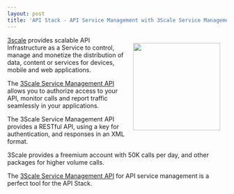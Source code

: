 ```yaml
---
layout: post
title: 'API Stack - API Service Management with 3Scale Service Management API'
---
```

<p><a href="http://www.3scale.net/"><img style="padding: 15px;" src="http://kinlane-productions.s3.amazonaws.com/api-service-providers/3scale-logo.jpg" alt="" width="200" align="right" /></a></p>
<p><a title="3Scale" href="http://www.3scale.net/">3scale</a> provides scalable API Infrastructure as a Service to control, manage and monetize the distribution of data, content or services for devices, mobile and web applications.</p>
<p>The <a title="3Scale Service Management API" href="http://www.3scale.net/support/service-management-api">3Scale Service Management API</a> allows you to authorize access to your API, monitor calls and report traffic seamlessly in your applications.</p>
<p>The 3Scale Service Management API provides a RESTful API, using a key for authentication, and responses in an XML format.</p>
<p>3Scale provides a freemium account with 50K calls per day, and other packages for higher volume calls.</p>
<p>The <a title="3Scale Service Management API" href="http://www.3scale.net/support/service-management-api">3Scale Service Management API</a> for API service management is a perfect tool for the API Stack.</p>
